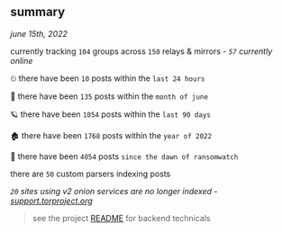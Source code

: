 
## summary
_june 15th, 2022_

currently tracking `104` groups across `150` relays & mirrors - _`57` currently online_

⏲ there have been `10` posts within the `last 24 hours`

🦈 there have been `135` posts within the `month of june`

🪐 there have been `1054` posts within the `last 90 days`

🏚 there have been `1768` posts within the `year of 2022`

🦕 there have been `4054` posts `since the dawn of ransomwatch`

there are `50` custom parsers indexing posts

_`20` sites using v2 onion services are no longer indexed - [support.torproject.org](https://support.torproject.org/onionservices/v2-deprecation/)_

> see the project [README](https://github.com/joshhighet/ransomwatch#ransomwatch--) for backend technicals
